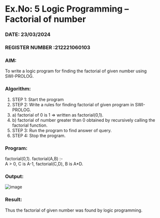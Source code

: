 # Ex.No: 5   Logic Programming – Factorial of number   
### DATE: 23/03/2024                                                                           
### REGISTER NUMBER :212221060103 
### AIM: 
To  write  a logic program for finding the factorial of given number using SWI-PROLOG.  
### Algorithm:
1. STEP 1: Start the program
2. STEP 2:  Write a rules for finding factorial of given program in SWI-PROLOG.
3.   a)	factorial of 0 is 1 => written as factorial(0,1).
4.   b)	factorial of number greater than 0 obtained by recursively calling the factorial    function.
5. STEP 3: Run the program  to find answer of  query.
6. STEP 4: Stop the program.

### Program:
factorial(0,1).
factorial(A,B) :-  
           A > 0, 
           C is A-1,
           factorial(C,D),
           B is A*D.


### Output:
![image](https://github.com/JeromeAntoRezin20/AI_Lab_2023-24/assets/160305423/efedae0a-005f-4866-b79c-7982e0df85ad)



### Result:
Thus the factorial of given number was found by logic programming. 

